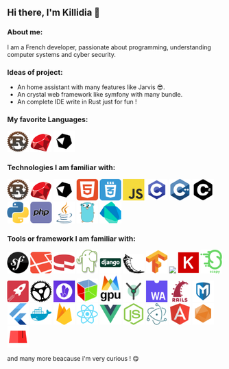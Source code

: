 ## Hi there, I'm Killidia 👋

### About me:

I am a French developer, passionate about programming, understanding computer systems and cyber security.

### Ideas of project:

- An home assistant with many features like Jarvis 😎.
- An crystal web framework like symfony with many bundle.
- An complete IDE write in Rust just for fun !


### My favorite Languages:

<div>
	<img src="images/rust.png" width=50 />
	<img src="images/ruby-logo.png" width=50 />
	<img src="images/crystal.png" width=50 />
</div>

### Technologies I am familiar with:

<div>
	<img src="images/rust.png" width=50 />
	<img src="images/ruby-logo.png" width=50 />
	<img src="images/crystal.png" width=50 />
	<img src="images/html.png" width=50 />
	<img src="images/css.png" width=50 />
	<img src="images/js.jpg" width=50 />
	<img src="images/c.png" width=50 />
	<img src="images/cpp.png" width=50 />
	<img src="images/csharp.png" width=50 />
	<img src="images/python.png" width=50 />
	<img src="images/php.png" width=50 />
	<img src="images/java.png" width=50 />
	<img src="images/go.png" width=50 />
	<img src="images/Dart-logo.png" width=50 />
</div>

### Tools or framework I am familiar with:

<div>
	<img src="images/symfony.png" width=50 />
	<img src="images/laravel.png" width=50 />
	<img src="images/cakephp.png" width=50 />
	<img src="images/slim.jpg" width=50 />
	<img src="images/django.png" width=50 />
	<img src="images/flask.png" width=50 />
	<img src="images/tensorflow.png" width=50 />
	<img src="images/pythorch-logo.png" width=50 />
	<img src="images/keras.png" width=50 />
	<img src="images/Scapy_logo.png" width=50 />
	<img src="images/rocket-rs.png" width=50 />
	<img src="images/actix-web.png" width=50 />
	<img src="images/amethyst.png" width=50 />
	<img src="images/logo-gtk.png" width=50 />
	<img src="images/wgpu.svg" width=50 />
	<img src="images/yew.png" width=50 />
	<img src="images/wasm.png" width=50 />
	<img src="images/rails.png" width=50 />
	<img src="images/metasploit.png" width=50 />
	<img src="images/flutter.png" width=50 />
	<img src="images/docker.png" width=50 />
	<img src="images/firebase.png" width=50 />
	<img src="images/react.png" width=50 />
	<img src="images/vue.png" width=50 />
	<img src="images/nodejs.png" width=50 />
	<img src="images/electron.png" width=50 />
	<img src="images/angular.png" width=50 />
	<img src="images/amber.png" width=50 />
	<img src="images/kemal.png" width=50 />
</div>

and many more beacause i'm very curious ! 😋